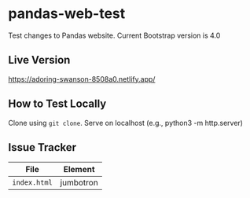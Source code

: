 # pandas-web-test

Test changes to Pandas website. Current Bootstrap version is 4.0

## Live Version

https://adoring-swanson-8508a0.netlify.app/

## How to Test Locally

Clone using `git clone`.
Serve on localhost (e.g., python3 -m http.server)

## Issue Tracker

| File         |  Element  |
| ------------ | :-------: |
| `index.html` | jumbotron |
